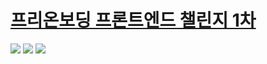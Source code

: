 # [프리온보딩 프론트엔드 챌린지 1차](https://www.wanted.co.kr/events/pre_challenge_fe_1)

<img src="https://img.shields.io/badge/Next.js-000?style=flat-square&logo=ts-node&logoColor=white"/>
<img src="https://img.shields.io/badge/TypeScript-3178C6?style=flat-square&logo=TypeScript&logoColor=white"/>
<img src="https://img.shields.io/badge/Sass-CC6699?style=flat-square&logo=Sass&logoColor=white"/>


